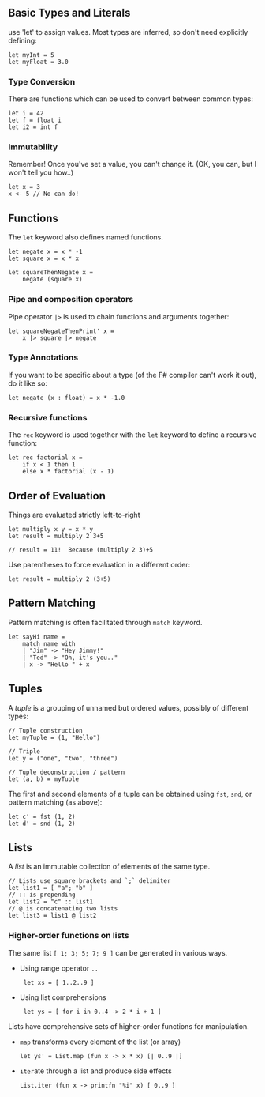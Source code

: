 Basic Types and Literals
------------------------
use 'let' to assign values.  Most types are inferred, so don't need explicitly defining:

    let myInt = 5
    let myFloat = 3.0

### Type Conversion
There are functions which can be used to convert between common types:

    let i = 42
    let f = float i
    let i2 = int f

### Immutability
Remember!  Once you've set a value, you can't change it.  (OK, you can, but I won't tell you how..)

    let x = 3
    x <- 5 // No can do!

Functions
---------
The `let` keyword also defines named functions.

	let negate x = x * -1 
	let square x = x * x 

    let squareThenNegate x = 
		negate (square x) 

### Pipe and composition operators
Pipe operator `|>` is used to chain functions and arguments together:

	let squareNegateThenPrint' x = 
		x |> square |> negate 
		
### Type Annotations
If you want to be specific about a type (of the F# compiler can't work it out), do it like so:

	let negate (x : float) = x * -1.0 
  
### Recursive functions
The `rec` keyword is used together with the `let` keyword to define a recursive function:

	let rec factorial x =
	    if x < 1 then 1
	    else x * factorial (x - 1)

Order of Evaluation
-------------------
Things are evaluated strictly left-to-right

	let multiply x y = x * y
	let result = multiply 2 3+5
	
	// result = 11!  Because (multiply 2 3)+5
	
Use parentheses to force evaluation in a different order:

	let result = multiply 2 (3+5)

Pattern Matching
----------------
Pattern matching is often facilitated through `match` keyword.

	let sayHi name =
	    match name with
	    | "Jim" -> "Hey Jimmy!"
	    | "Ted" -> "Oh, it's you.."
	    | x -> "Hello " + x

Tuples
------
A *tuple* is a grouping of unnamed but ordered values, possibly of different types:

    // Tuple construction
    let myTuple = (1, "Hello")

    // Triple
	let y = ("one", "two", "three") 

    // Tuple deconstruction / pattern
    let (a, b) = myTuple

The first and second elements of a tuple can be obtained using `fst`, `snd`, or pattern matching (as above):

	let c' = fst (1, 2)
	let d' = snd (1, 2)

Lists
-----
A *list* is an immutable collection of elements of the same type.

    // Lists use square brackets and `;` delimiter
    let list1 = [ "a"; "b" ]
    // :: is prepending
    let list2 = "c" :: list1
    // @ is concatenating two lists    
    let list3 = list1 @ list2   

### Higher-order functions on lists
The same list `[ 1; 3; 5; 7; 9 ]` can be generated in various ways.

 - Using range operator `..`
    
        let xs = [ 1..2..9 ]

 - Using list comprehensions
    
        let ys = [ for i in 0..4 -> 2 * i + 1 ]

Lists have comprehensive sets of higher-order functions for manipulation.

  - `map` transforms every element of the list (or array)

		let ys' = List.map (fun x -> x * x) [| 0..9 |]

  - `iter`ate through a list and produce side effects
 		
		List.iter (fun x -> printfn "%i" x) [ 0..9 ] 

